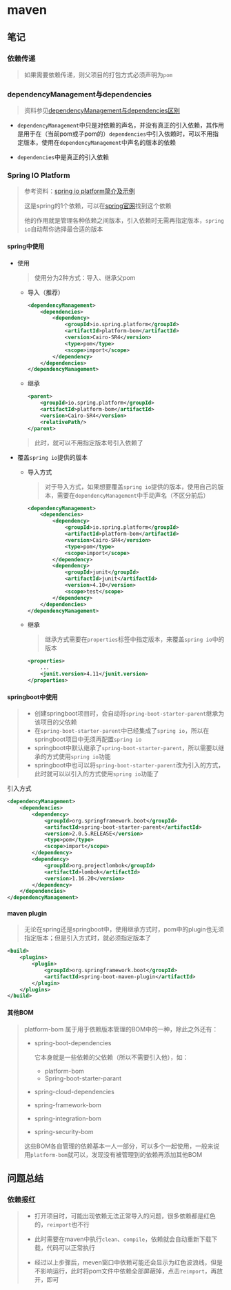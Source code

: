 # maven

## 笔记

### 依赖传递

> 如果需要依赖传递，则父项目的打包方式必须声明为`pom`

### dependencyManagement与dependencies

> 资料参见[dependencyManagement与dependencies区别](https://blog.csdn.net/snn1410/article/details/52859788)

+ `dependencyManagement`中只是对依赖的声名，并没有真正的引入依赖，其作用是用于在（当前pom或子pom的）`dependencies`中引入依赖时，可以不用指定版本，使用在`dependencyManagement`中声名的版本的依赖

+ `dependencies`中是真正的引入依赖

### Spring IO Platform

> 参考资料：[spring io platform简介及示例](https://www.cnblogs.com/chenpi/p/6295855.html)
>
> 这是spring的1个依赖，可以在[spring官网](https://platform.spring.io/platform/)找到这个依赖
>
> 他的作用就是管理各种依赖之间版本，引入依赖时无需再指定版本，`spring io`自动帮你选择最合适的版本

#### spring中使用

+ 使用

  > 使用分为2种方式：导入、继承父pom

  + 导入（推荐）

    ```xml
    <dependencyManagement>
        <dependencies>
            <dependency>
                <groupId>io.spring.platform</groupId>
                <artifactId>platform-bom</artifactId>
                <version>Cairo-SR4</version>
                <type>pom</type>
                <scope>import</scope>
            </dependency>
        </dependencies>
    </dependencyManagement>
    ```

  + 继承

    ```xml
    <parent>
        <groupId>io.spring.platform</groupId>
        <artifactId>platform-bom</artifactId>
        <version>Cairo-SR4</version>
        <relativePath/>
    </parent>
    ```

  > 此时，就可以不用指定版本号引入依赖了

+ 覆盖`spring io`提供的版本

  + 导入方式

    > 对于导入方式，如果想要覆盖`spring io`提供的版本，使用自己的版本，需要在`dependencyManagement`中手动声名（不区分前后）

    ```xml
    <dependencyManagement>
        <dependencies>
            <dependency>
                <groupId>io.spring.platform</groupId>
                <artifactId>platform-bom</artifactId>
                <version>Cairo-SR4</version>
                <type>pom</type>
                <scope>import</scope>
            </dependency>
            <dependency>
                <groupId>junit</groupId>
                <artifactId>junit</artifactId>
                <version>4.10</version>
                <scope>test</scope>
            </dependency>
        </dependencies>
    </dependencyManagement>
    ```

  + 继承

    > 继承方式需要在`properties`标签中指定版本，来覆盖`spring io`中的版本

    ```xml
    <properties>
        ...
        <junit.version>4.11</junit.version>
    </properties>
    ```

#### springboot中使用

> + 创建springboot项目时，会自动将`spring-boot-starter-parent`继承为该项目的父依赖
> + 在`spring-boot-starter-parent`中已经集成了`spring io`，所以在springboot项目中无须再配置`spring io`
> + springboot中默认继承了`spring-boot-starter-parent`，所以需要以继承的方式使用`spring io`功能
> + springboot中也可以将`spring-boot-starter-parent`改为引入的方式，此时就可以以引入的方式使用`spring io`功能了

引入方式

```xml
<dependencyManagement>
    <dependencies>
        <dependency>
            <groupId>org.springframework.boot</groupId>
            <artifactId>spring-boot-starter-parent</artifactId>
            <version>2.0.5.RELEASE</version>
            <type>pom</type>
            <scope>import</scope>
        </dependency>
        <dependency>
            <groupId>org.projectlombok</groupId>
            <artifactId>lombok</artifactId>
            <version>1.16.20</version>
        </dependency>
    </dependencies>
</dependencyManagement>
```

#### maven plugin

> 无论在spring还是springboot中，使用继承方式时，pom中的plugin也无须指定版本；但是引入方式时，就必须指定版本了

```xml
<build>
    <plugins>
        <plugin>
            <groupId>org.springframework.boot</groupId>
            <artifactId>spring-boot-maven-plugin</artifactId>
        </plugin>
    </plugins>
</build>
```

#### 其他BOM

> platform-bom 属于用于依赖版本管理的BOM中的一种，除此之外还有：
>
> + spring-boot-dependencies
>
>   它本身就是一些依赖的父依赖（所以不需要引入他），如：
>
>   + platform-bom
>   + Spring-boot-starter-parant
>
> + spring-cloud-dependencies
>
> + spring-framework-bom
>
> + spring-integration-bom
>
> + spring-security-bom
>
> 这些BOM各自管理的依赖基本一人一部分，可以多个一起使用，一般来说用`platform-bom`就可以，发现没有被管理到的依赖再添加其他BOM

## 问题总结

### 依赖报红

> + 打开项目时，可能出现依赖无法正常导入的问题，很多依赖都是红色的，`reimport`也不行
>
> + 此时需要在maven中执行`clean`、`compile`，依赖就会自动重新下载下载，代码可以正常执行
>
> + 经过以上步骤后，meven窗口中依赖可能还会显示为红色波浪线，但是不影响运行，此时将pom文件中依赖全部屏蔽掉，点击`reimport`，再放开，即可
